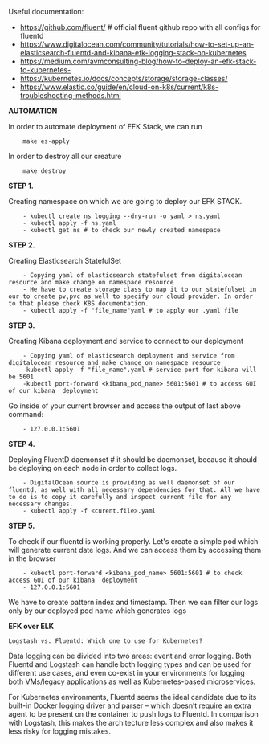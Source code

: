 Useful documentation: 

-  https://github.com/fluent/ # official fluent github repo with all configs for fluentd
-  https://www.digitalocean.com/community/tutorials/how-to-set-up-an-elasticsearch-fluentd-and-kibana-efk-logging-stack-on-kubernetes 
-  https://medium.com/avmconsulting-blog/how-to-deploy-an-efk-stack-to-kubernetes-
- https://kubernetes.io/docs/concepts/storage/storage-classes/
- https://www.elastic.co/guide/en/cloud-on-k8s/current/k8s-troubleshooting-methods.html




**AUTOMATION**

In order to automate deployment of EFK Stack, we can run 

        make es-apply

In order to destroy all our creature

        make destroy

**STEP 1.**

Creating namespace on which we are going to deploy our EFK STACK.

        - kubectl create ns logging --dry-run -o yaml > ns.yaml
        - kubectl apply -f ns.yaml
        - kubectl get ns # to check our newly created namespace

**STEP 2.**

Creating Elasticsearch StatefulSet

        - Copying yaml of elasticsearch statefulset from digitalocean resource and make change on namespace resource
        - He have to create storage class to map it to our statefulset in our to create pv,pvc as well to specify our cloud provider. In order to that please check K8S documentation.
        - kubectl apply -f "file_name"yaml # to apply our .yaml file

**STEP 3.**

Creating Kibana deployment and service to connect to our deployment 
        
        - Copying yaml of elasticsearch deployment and service from digitalocean resource and make change on namespace resource
        -kubectl apply -f "file_name".yaml # service port for kibana will be 5601
        -kubectl port-forward <kibana_pod_name> 5601:5601 # to access GUI of our kibana  deployment

Go inside of your current browser and access the output of last above command:

        - 127.0.0.1:5601

**STEP 4.**

Deploying FluentD daemonset # it should be daemonset, because it should be deploying on each node in order to collect logs.

        - DigitalOcean source is providing as well daemonset of our fluentd, as well with all necessary dependencies for that. All we have to do is to copy it carefully and inspect current file for any necessary changes.
        - kubectl apply -f <curent.file>.yaml

**STEP 5.**

To check if our fluentd is working properly. Let's create a simple pod which will generate current date logs. And we can access them by accessing them in the browser

        - kubectl port-forward <kibana_pod_name> 5601:5601 # to check access GUI of our kibana  deployment
        - 127.0.0.1:5601

We have to create pattern index and timestamp.
Then we can filter our logs only by our deployed pod name which generates logs

**EFK over ELK**

```Logstash vs. Fluentd: Which one to use for Kubernetes?```

Data logging can be divided into two areas: event and error logging. Both Fluentd and Logstash can handle both logging types and can be used for different use cases, and even co-exist in your environments for logging both VMs/legacy applications as well as Kubernetes-based microservices.

For Kubernetes environments, Fluentd seems the ideal candidate due to its built-in Docker logging driver and parser – which doesn’t require an extra agent to be present on the container to push logs to Fluentd. In comparison with Logstash, this makes the architecture less complex and also makes it less risky for logging mistakes.
